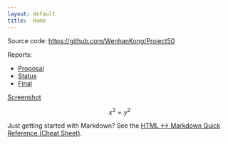 ```yaml
---
layout: default
title:  Home
---
```


Source code: https://github.com/WenhanKong/Project50

Reports:

- [Proposal](proposal.html)
- [Status](status.html)
- [Final](final.html)

[Screenshot](docs/images/minesweep_board.png)

$$x^2 = y^2$$


Just getting started with Markdown?
See the [HTML <-> Markdown Quick Reference (Cheat Sheet)][quickref].


[quickref]: https://github.com/mundimark/quickrefs/blob/master/HTML.md
